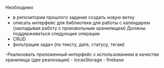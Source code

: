 Необходимо

- в репозитории прошлого задания создать новую ветку
- описать интерфейс для библиотеки для работы с календарем (закладывая работу с произвольным хранилищем)
  Должны поддерживаться следующие операции
- CRUD
- фильтрация задач (по тексту, дате, статусу, тегам)

-Реализовать преложенный интерфейс с использованием в качестве хранилища (две реализации) - locasStorage - firebase
